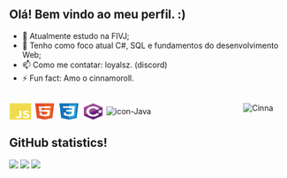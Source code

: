 ## Olá! Bem vindo ao meu perfil. :) 

- 🔭 Atualmente estudo na FIVJ;
- 🌱 Tenho como foco atual C#, SQL e fundamentos do desenvolvimento Web;
- 📫 Como me contatar: loyalsz. (discord)
- ⚡ Fun fact: Amo o cinnamoroll.

<div style="display: inline_block"><br>
  
  <img align="center" alt="icon-Js" height="30" width="40" src="https://raw.githubusercontent.com/devicons/devicon/master/icons/javascript/javascript-plain.svg">
  <img align="center" alt="icon-HTML" height="30" width="40" src="https://raw.githubusercontent.com/devicons/devicon/master/icons/html5/html5-original.svg">
  <img align="center" alt="icon-CSS" height="30" width="40" src="https://raw.githubusercontent.com/devicons/devicon/master/icons/css3/css3-original.svg">
  <img align="center" alt="icon-Csharp" height="30" width="40" src="https://raw.githubusercontent.com/devicons/devicon/master/icons/csharp/csharp-original.svg">
  <img align="center" alt="icon-Java" height="30" width="40" src="https://raw.githubusercontent.com/jmnote/z-icons/master/svg/java.svg">
  <img align="right" alt="Cinna" height="80" width="80" src="https://media.tenor.com/P5EJALTMklMAAAAi/cinnamoroll.gif">
  
</div>

## GitHub statistics! 
<div>
    <img src="https://github-readme-stats.vercel.app/api?username=1Luisin&theme=tokyonight&show_icons=true&hide_border=false&count_private=true" height="120">
    <img src="https://github-readme-stats.vercel.app/api/top-langs/?username=1Luisin&theme=tokyonight&show_icons=true&hide_border=false&layout=compact" height="120">
    <img src="https://github-readme-streak-stats.herokuapp.com/?user=1Luisin&theme=tokyonight&hide_border=false" height="120">
</div>

